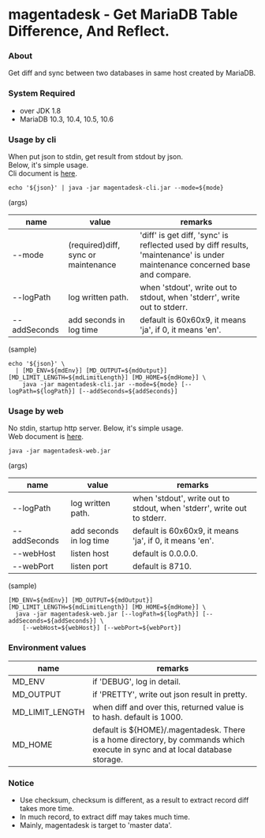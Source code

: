 # magentadesk - Get MariaDB Table Difference, And Reflect.

### About

Get diff and sync between two databases in same host created by MariaDB.  

### System Required

* over JDK 1.8
* MariaDB 10.3, 10.4, 10.5, 10.6

### Usage by cli

When put json to stdin, get result from stdout by json.  
Below, it's simple usage.  
Cli document is [here](cli/README.md).  

    echo '${json}' | java -jar magentadesk-cli.jar --mode=${mode}

(args)  

|name|value|remarks|
|----|-----|-------|
|--mode|(required)diff, sync or maintenance|'diff' is get diff, 'sync' is reflected used by diff results, 'maintenance' is under maintenance concerned base and compare.|
|--logPath|log written path.|when 'stdout', write out to stdout, when 'stderr', write out to stderr.|
|--addSeconds|add seconds in log time|default is 60x60x9, it means 'ja', if 0, it means 'en'.|

(sample)

    echo '${json}' \
      | [MD_ENV=${mdEnv}] [MD_OUTPUT=${mdOutput}] [MD_LIMIT_LENGTH=${mdLimitLength}] [MD_HOME=${mdHome}] \
        java -jar magentadesk-cli.jar --mode=${mode} [--logPath=${logPath}] [--addSeconds=${addSeconds}]

### Usage by web

No stdin, startup http server.
Below, it's simple usage.  
Web document is [here](web/README.md).

    java -jar magentadesk-web.jar

(args)  

|name|value|remarks|
|----|-----|-------|
|--logPath|log written path.|when 'stdout', write out to stdout, when 'stderr', write out to stderr.|
|--addSeconds|add seconds in log time|default is 60x60x9, it means 'ja', if 0, it means 'en'.|
|--webHost|listen host|default is 0.0.0.0.|
|--webPort|listen port|default is 8710.|

(sample)  

    [MD_ENV=${mdEnv}] [MD_OUTPUT=${mdOutput}] [MD_LIMIT_LENGTH=${mdLimitLength}] [MD_HOME=${mdHome}] \
      java -jar magentadesk-web.jar [--logPath=${logPath}] [--addSeconds=${addSeconds}] \
        [--webHost=${webHost}] [--webPort=${webPort}]

### Environment values

|name|remarks|
|----|-------|
|MD_ENV|if 'DEBUG', log in detail.|
|MD_OUTPUT|if 'PRETTY', write out json result in pretty.|
|MD_LIMIT_LENGTH|when diff and over this, returned value is to hash. default is 1000.|
|MD_HOME|default is ${HOME}/.magentadesk. There is a home directory, by commands which execute in sync and at local database storage.|

### Notice

* Use checksum, checksum is different, as a result to extract record diff takes more time.
* In much record, to extract diff may takes much time.
* Mainly, magentadesk is target to 'master data'.

